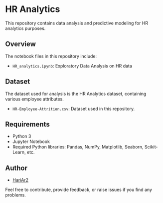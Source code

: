 # HR Analytics

This repository contains data analysis and predictive modeling for HR analytics purposes. 

## Overview 

The notebook files in this repository include:

- `HR_analytics.ipynb`: Exploratory Data Analysis on HR data 

## Dataset 

The dataset used for analysis is the HR Analytics dataset, containing various employee attributes.

- `HR-Employee-Attrition.csv`: Dataset used in this repository.

## Requirements

- Python 3
- Jupyter Notebook
- Required Python libraries: Pandas, NumPy, Matplotlib, Seaborn, Scikit-Learn, etc.

## Author

- [HariAr2](https://github.com/HariAr2)

Feel free to contribute, provide feedback, or raise issues if you find any problems.

